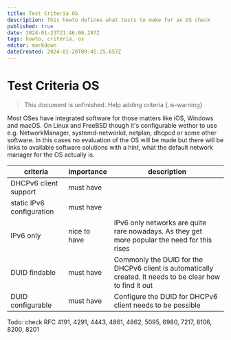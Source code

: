 ```yaml
---
title: Test Criteria OS
description: This howto defines what tests to make for an OS check
published: true
date: 2024-01-23T21:46:06.297Z
tags: howto, criteria, os
editor: markdown
dateCreated: 2024-01-20T09:45:25.657Z
---
```


# Test Criteria OS

> This document is unfinished. Help adding criteria
{.is-warning}

Most OSes have integrated software for those matters like iOS, Windows and macOS. On Linux and FreeBSD though it's configurable wether to use e.g. NetworkManager, systemd-networkd, netplan, dhcpcd or some other software. In this cases no evaluation of the OS will be made but there will be links to available software solutions with a hint, what the default network manager for the OS actually is.


| criteria | importance | description |
| - | - | - |
| DHCPv6 client support | must have | |
| static IPv6 configuration | must have | |
| IPv6 only | nice to have | IPv6 only networks are quite rare nowadays. As they get more popular the need for this rises |
| DUID findable | must have | Commonly the DUID for the DHCPv6 client is automatically created. It needs to be clear how to find it out |
| DUID configurable | must have | Configure the DUID for DHCPv6 client needs to be possible |

Todo: check RFC 4191, 4291, 4443, 4861, 4862, 5095, 6980, 7217, 8106, 8200, 8201